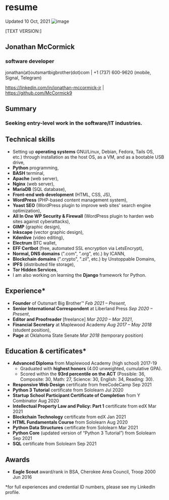 # resume
Updated 10 Oct, 2021
![image](https://user-images.githubusercontent.com/67705789/136709443-ddfbf5b5-9813-4436-bf23-23aa2e918146.png)



[TEXT VERSION:]

## Jonathan McCormick
### software developer
jonathan(at)outsmartbigbrother(dot)com | +1 (737) 600-9620 (mobile, Signal, Telegram)

https://linkedin.com/in/jonathan-mccormick-jr | https://github.com/McCormick9

## Summary
### Seeking entry-level work in the software/IT industries.

## Technical skills
* Setting up <b>operating systems</b> GNU/Linux, Debian, Fedora, Tails OS, etc.) through installation as the host OS, as a VM, and as a bootable USB drive,
* <b>Python</b> programming,
* <b>BASH</b> terminal,
* <b>Apache</b> (web server),
* <b>Nginx</b> (web server),
* <b>MariaDB</b> (SQL database),
* <b>Front-end web development</b> (HTML, CSS, JS),
* <b>WordPress</b> (PHP-based content management system),
* <b>Yoast SEO</b> (WordPress plugin to improve web sites' search engine optimization),
* <b>All In One WP Security & Firewall</b> (WordPress plugin to harden web sites against cyberattacks),
* <b>GIMP</b> (graphic design),
* <b>Inkscape</b> (vector graphic design),
* <b>Kdenlive</b> (video editing),
* <b>Electrum</b> BTC wallet,
* <b>EFF Certbot</b> (free, automated SSL encryption via LetsEncrypt),
* <b>Normal, DNS domains</b> (".com", ".org", etc.) by ICANN,
* <b>Blockchain domains</b> (".crypto", ".zil", etc.) by Unstoppable Domains,
* <b>IPFS</b> (distributed file storage),
* <b>Tor Hidden Services</b>,
* I am also working on learning the <b>Django</b> framework for Python.

## Experience*
* <b>Founder</b> of Outsmart Big Brother™ <i>Feb 2021 – Present</i>,
* <b>Senior International Correspondent</b> at Liberland Press <i>Sep 2020 – Present</i>,
* <b>Editor and Proofreader</b> [freelance] <i>Mar 2020 – Mar 2021</i>,
* <b>Financial Secretary</b> at Maplewood Academy <i>Aug 2017 – May 2018</i> (student position),
* <b>Page</b> at Oklahoma State Senate <i>Mar 2018</i> (temporary position)

## Education & certificates*
* <b>Advanced Diploma</b> from Maplewood Academy (high school) 2017-19
    * Graduated with <b>highest honors</b> (4.00 unweighted, cumulative GPA).
    * Scored within the <b>93rd percentile on the ACT</b> (Possible: 36, Composite: 30, Math: 27, Science: 30, English: 34, Reading: 30).
* <b>Responsive Web Design</b> certificate from freeCodeCamp Sep 2021
* <b>Python 3 Tutorial</b> certificate from Sololearn Jul 2020
* <b>Startup School Participant Certificate of Completion</b> from Y Combinator Aug 2020
* <b>Intellectual Property Law and Policy: Part 1</b> certificate from edX Mar 2021
* <b>Blockchain Technology</b> certificate from edX Jan 2021
* <b>HTML Fundamentals Course</b> from Sololearn Aug 2020
* <b>Python Data Structures</b> certificate from Sololearn Mar 2021
* <b>Python Core</b> (updated version of “Python 3 Tutorial”) from Sololearn Sep 2021
* <b>SQL</b> certificate from Sololearn Sep 2021
## Awards
* <b>Eagle Scout</b> award/rank in BSA, Cherokee Area Council, Troop 2000 Jun 2016


*for full experiences and credential ID numbers, please see my LinkedIn profile.
